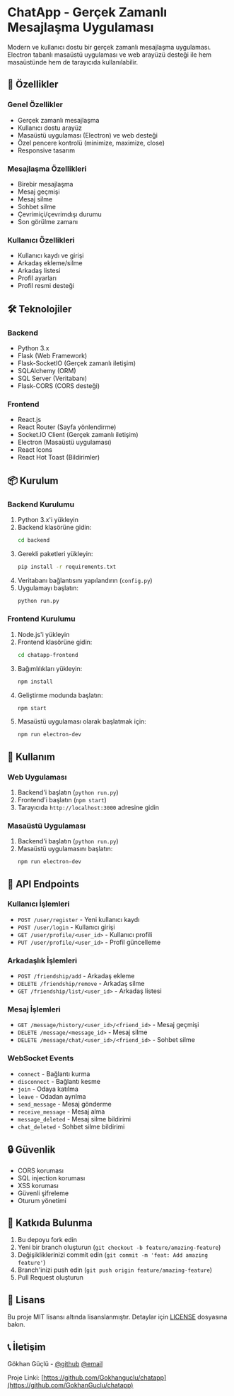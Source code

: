 # ChatApp - Gerçek Zamanlı Mesajlaşma Uygulaması

Modern ve kullanıcı dostu bir gerçek zamanlı mesajlaşma uygulaması. Electron tabanlı masaüstü uygulaması ve web arayüzü desteği ile hem masaüstünde hem de tarayıcıda kullanılabilir.

## 🚀 Özellikler

### Genel Özellikler
- Gerçek zamanlı mesajlaşma
- Kullanıcı dostu arayüz
- Masaüstü uygulaması (Electron) ve web desteği
- Özel pencere kontrolü (minimize, maximize, close)
- Responsive tasarım

### Mesajlaşma Özellikleri
- Birebir mesajlaşma
- Mesaj geçmişi
- Mesaj silme
- Sohbet silme
- Çevrimiçi/çevrimdışı durumu
- Son görülme zamanı

### Kullanıcı Özellikleri
- Kullanıcı kaydı ve girişi
- Arkadaş ekleme/silme
- Arkadaş listesi
- Profil ayarları
- Profil resmi desteği

## 🛠️ Teknolojiler

### Backend
- Python 3.x
- Flask (Web Framework)
- Flask-SocketIO (Gerçek zamanlı iletişim)
- SQLAlchemy (ORM)
- SQL Server (Veritabanı)
- Flask-CORS (CORS desteği)

### Frontend
- React.js
- React Router (Sayfa yönlendirme)
- Socket.IO Client (Gerçek zamanlı iletişim)
- Electron (Masaüstü uygulaması)
- React Icons
- React Hot Toast (Bildirimler)

## 📦 Kurulum

### Backend Kurulumu
1. Python 3.x'i yükleyin
2. Backend klasörüne gidin:
   ```bash
   cd backend
   ```
3. Gerekli paketleri yükleyin:
   ```bash
   pip install -r requirements.txt
   ```
4. Veritabanı bağlantısını yapılandırın (`config.py`)
5. Uygulamayı başlatın:
   ```bash
   python run.py
   ```

### Frontend Kurulumu
1. Node.js'i yükleyin
2. Frontend klasörüne gidin:
   ```bash
   cd chatapp-frontend
   ```
3. Bağımlılıkları yükleyin:
   ```bash
   npm install
   ```
4. Geliştirme modunda başlatın:
   ```bash
   npm start
   ```
5. Masaüstü uygulaması olarak başlatmak için:
   ```bash
   npm run electron-dev
   ```

## 🚀 Kullanım

### Web Uygulaması
1. Backend'i başlatın (`python run.py`)
2. Frontend'i başlatın (`npm start`)
3. Tarayıcıda `http://localhost:3000` adresine gidin

### Masaüstü Uygulaması
1. Backend'i başlatın (`python run.py`)
2. Masaüstü uygulamasını başlatın:
   ```bash
   npm run electron-dev
   ```

## 📝 API Endpoints

### Kullanıcı İşlemleri
- `POST /user/register` - Yeni kullanıcı kaydı
- `POST /user/login` - Kullanıcı girişi
- `GET /user/profile/<user_id>` - Kullanıcı profili
- `PUT /user/profile/<user_id>` - Profil güncelleme

### Arkadaşlık İşlemleri
- `POST /friendship/add` - Arkadaş ekleme
- `DELETE /friendship/remove` - Arkadaş silme
- `GET /friendship/list/<user_id>` - Arkadaş listesi

### Mesaj İşlemleri
- `GET /message/history/<user_id>/<friend_id>` - Mesaj geçmişi
- `DELETE /message/<message_id>` - Mesaj silme
- `DELETE /message/chat/<user_id>/<friend_id>` - Sohbet silme

### WebSocket Events
- `connect` - Bağlantı kurma
- `disconnect` - Bağlantı kesme
- `join` - Odaya katılma
- `leave` - Odadan ayrılma
- `send_message` - Mesaj gönderme
- `receive_message` - Mesaj alma
- `message_deleted` - Mesaj silme bildirimi
- `chat_deleted` - Sohbet silme bildirimi

## 🔒 Güvenlik
- CORS koruması
- SQL injection koruması
- XSS koruması
- Güvenli şifreleme
- Oturum yönetimi

## 🤝 Katkıda Bulunma
1. Bu depoyu fork edin
2. Yeni bir branch oluşturun (`git checkout -b feature/amazing-feature`)
3. Değişikliklerinizi commit edin (`git commit -m 'feat: Add amazing feature'`)
4. Branch'inizi push edin (`git push origin feature/amazing-feature`)
5. Pull Request oluşturun

## 📄 Lisans
Bu proje MIT lisansı altında lisanslanmıştır. Detaylar için [LICENSE](LICENSE) dosyasına bakın.

## 📞 İletişim
Gökhan Güçlü - [@github](https://github.com/GokhanGouclu) [@email](gokanguclu@outlook.com)

Proje Linki: [https://github.com/Gokhanguclu/chatapp](https://github.com/GokhanGuclu/chatapp)
